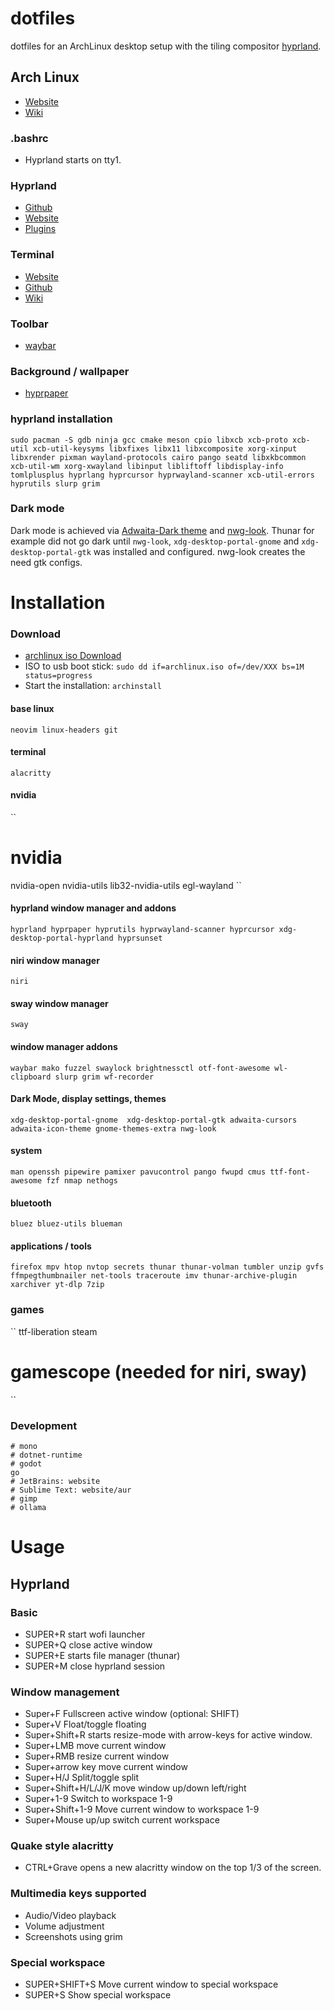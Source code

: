 # dotfiles

dotfiles for an ArchLinux desktop setup with the tiling compositor [hyprland](https://github.com/hyprwm).

## Arch Linux
* [Website](https://archlinux.org/)
* [Wiki](https://wiki.archlinux.org/title/Archinstall)

### .bashrc
- Hyprland starts on tty1.

### Hyprland
* [Github](https://github.com/hyprwm)
* [Website](https://hyprland.org/)
* [Plugins](https://hyprland.org/plugins/)

### Terminal
* [Website](https://alacritty.org/)
* [Github](https://github.com/alacritty/alacritty)
* [Wiki](https://wiki.archlinux.org/title/Alacritty)

### Toolbar
* [waybar](https://github.com/Alexays/Waybar)

### Background / wallpaper
* [hyprpaper](https://github.com/hyprwm/hyprpaper)

### hyprland installation
```sudo pacman -S gdb ninja gcc cmake meson cpio libxcb xcb-proto xcb-util xcb-util-keysyms libxfixes libx11 libxcomposite xorg-xinput libxrender pixman wayland-protocols cairo pango seatd libxkbcommon xcb-util-wm xorg-xwayland libinput libliftoff libdisplay-info tomlplusplus hyprlang hyprcursor hyprwayland-scanner xcb-util-errors hyprutils slurp grim```

### Dark mode
Dark mode is achieved via [Adwaita-Dark theme](https://aur.archlinux.org/packages/adwaita-dark) and [nwg-look](https://github.com/nwg-piotr/nwg-look).
Thunar for example did not go dark until ```nwg-look```, ```xdg-desktop-portal-gnome``` and ```xdg-desktop-portal-gtk``` was installed and configured. nwg-look creates the need gtk configs.

# Installation 

### Download
* [archlinux iso Download](https://archlinux.org/download/)
* ISO to usb boot stick: ```sudo dd if=archlinux.iso of=/dev/XXX bs=1M status=progress```
* Start the installation: ```archinstall```

#### base linux
``
neovim
linux-headers
git
``

#### terminal
``
alacritty
``

#### nvidia
``
# nvidia
nvidia-open
nvidia-utils
lib32-nvidia-utils
egl-wayland
``

#### hyprland window manager and addons
``
hyprland
hyprpaper
hyprutils
hyprwayland-scanner
hyprcursor
xdg-desktop-portal-hyprland
hyprsunset
``

#### niri window manager
``
niri
``

#### sway window manager
``
sway
``

#### window manager addons
``
waybar
mako
fuzzel
swaylock
brightnessctl
otf-font-awesome
wl-clipboard
slurp
grim
wf-recorder
``

#### Dark Mode, display settings, themes
``
xdg-desktop-portal-gnome 
xdg-desktop-portal-gtk
adwaita-cursors
adwaita-icon-theme
gnome-themes-extra
nwg-look
``

#### system
``
man
openssh
pipewire
pamixer
pavucontrol
pango
fwupd
cmus
ttf-font-awesome
fzf
nmap
nethogs
``

#### bluetooth
``
bluez
bluez-utils
blueman
``

#### applications / tools
``
firefox
mpv
htop
nvtop
secrets
thunar
thunar-volman
tumbler
unzip
gvfs
ffmpegthumbnailer
net-tools
traceroute
imv
thunar-archive-plugin
xarchiver
yt-dlp
7zip
``

### games
``
ttf-liberation
steam
# gamescope (needed for niri, sway)
``

### Development

```
# mono
# dotnet-runtime
# godot
go
# JetBrains: website
# Sublime Text: website/aur
# gimp
# ollama
```

# Usage

## Hyprland

### Basic
* SUPER+R start wofi launcher
* SUPER+Q close active window
* SUPER+E starts file manager (thunar)
* SUPER+M close hyprland session

### Window management
* Super+F Fullscreen active window (optional: SHIFT)
* Super+V Float/toggle floating
* Super+Shift+R starts resize-mode with arrow-keys for active window.
* Super+LMB move current window
* Super+RMB resize current window
* Super+arrow key move current window
* Super+H/J Split/toggle split
* Super+Shift+H/L/J/K move window up/down left/right
* Super+1-9 Switch to workspace 1-9
* Super+Shift+1-9 Move current window to workspace 1-9
* Super+Mouse up/up switch current workspace

### Quake style alacritty
* CTRL+Grave opens a new alacritty window on the top 1/3 of the screen.

### Multimedia keys supported
* Audio/Video playback
* Volume adjustment
* Screenshots using grim

### Special workspace
* SUPER+SHIFT+S Move current window to special workspace
* SUPER+S Show special workspace

